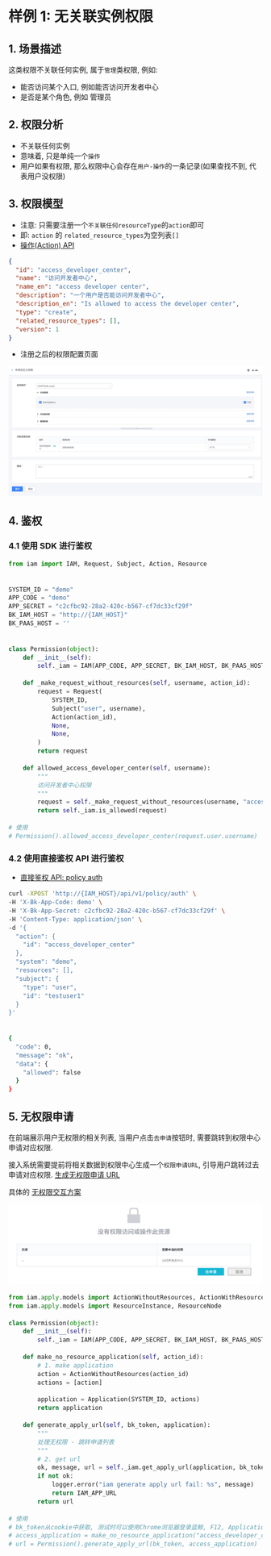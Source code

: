 # 样例 1: 无关联实例权限

## 1. 场景描述

这类权限不关联任何实例, 属于`管理`类权限, 例如: 
- 能否访问某个入口, 例如能否访问开发者中心
- 是否是某个角色, 例如 管理员

## 2. 权限分析

- 不关联任何实例
- 意味着,  只是单纯一个`操作`
- 用户如果有权限, 那么权限中心会存在`用户-操作`的一条记录(如果查找不到, 代表用户没权限)

## 3. 权限模型

- 注意: 只需要注册一个`不关联任何resourceType`的`action`即可
- 即: `action` 的 `related_resource_types`为空列表`[]`
- [操作(Action) API](../../Reference/API/02-Model/13-Action.md)

```json
{
  "id": "access_developer_center",
  "name": "访问开发者中心",
  "name_en": "access developer center",
  "description": "一个用户是否能访问开发者中心",
  "description_en": "Is allowed to access the developer center",
  "type": "create",
  "related_resource_types": [],
  "version": 1
}
```

- 注册之后的权限配置页面

![-w2021](../../assets/HowTo/Examples/01_01.jpg)

## 4. 鉴权

### 4.1 使用 SDK 进行鉴权

```python
from iam import IAM, Request, Subject, Action, Resource


SYSTEM_ID = "demo"
APP_CODE = "demo"
APP_SECRET = "c2cfbc92-28a2-420c-b567-cf7dc33cf29f"
BK_IAM_HOST = "http://{IAM_HOST}"
BK_PAAS_HOST = ''


class Permission(object):
    def __init__(self):
        self._iam = IAM(APP_CODE, APP_SECRET, BK_IAM_HOST, BK_PAAS_HOST)

    def _make_request_without_resources(self, username, action_id):
        request = Request(
            SYSTEM_ID,
            Subject("user", username),
            Action(action_id),
            None,
            None,
        )
        return request

    def allowed_access_developer_center(self, username):
        """
        访问开发者中心权限
        """
        request = self._make_request_without_resources(username, "access_developer_center")
        return self._iam.is_allowed(request)

# 使用
# Permission().allowed_access_developer_center(request.user.username)
```

### 4.2 使用直接鉴权 API 进行鉴权

- [直接鉴权 API: policy auth](../../Reference/API/04-Auth/02-DirectAPI.md)

```bash
curl -XPOST 'http://{IAM_HOST}/api/v1/policy/auth' \
-H 'X-Bk-App-Code: demo' \
-H 'X-Bk-App-Secret: c2cfbc92-28a2-420c-b567-cf7dc33cf29f' \
-H 'Content-Type: application/json' \
-d '{
  "action": {
    "id": "access_developer_center"
  },
  "system": "demo",
  "resources": [],
  "subject": {
    "type": "user",
    "id": "testuser1"
  }
}'


{
  "code": 0,
  "message": "ok",
  "data": {
    "allowed": false
  }
}
```

## 5. 无权限申请

在前端展示用户无权限的相关列表, 当用户点击`去申请`按钮时, 需要跳转到权限中心申请对应权限.

接入系统需要提前将相关数据到权限中心生成一个`权限申请URL`, 引导用户跳转过去申请对应权限. [生成无权限申请 URL](../../Reference/API/05-Application/01-GenerateURL.md)

具体的 [无权限交互方案](../NoPermissionApply.md)


![-w2021](../../assets/HowTo/Examples/01_02.jpg)

```python
from iam.apply.models import ActionWithoutResources, ActionWithResources, Application, RelatedResourceType
from iam.apply.models import ResourceInstance, ResourceNode

class Permission(object):
    def __init__(self):
        self._iam = IAM(APP_CODE, APP_SECRET, BK_IAM_HOST, BK_PAAS_HOST)

    def make_no_resource_application(self, action_id):
        # 1. make application
        action = ActionWithoutResources(action_id)
        actions = [action]

        application = Application(SYSTEM_ID, actions)
        return application

    def generate_apply_url(self, bk_token, application):
        """
        处理无权限 - 跳转申请列表
        """
        # 2. get url
        ok, message, url = self._iam.get_apply_url(application, bk_token)
        if not ok:
            logger.error("iam generate apply url fail: %s", message)
            return IAM_APP_URL
        return url
        
# 使用        
# bk_token从cookie中获取, 测试时可以使用Chrome浏览器登录蓝鲸, F12, Application-Storage-Coolies复制bk_token
# access_application = make_no_resource_application("access_developer_center")
# url = Permission().generate_apply_url(bk_token, access_application)
```